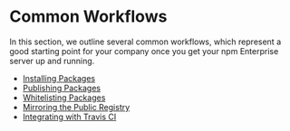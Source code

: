 # Common Workflows

In this section, we outline several common workflows, which represent
a good starting point for your company once you get your npm Enterprise
server up and running.

* [Installing Packages](/workflow/installing-packages.md)
* [Publishing Packages](/workflow/publishing-packages.md)
* [Whitelisting Packages](/workflow/whitelisting.md)
* [Mirroring the Public Registry](/workflow/mirroring.md)
* [Integrating with Travis CI](/workflow/travis.md)
